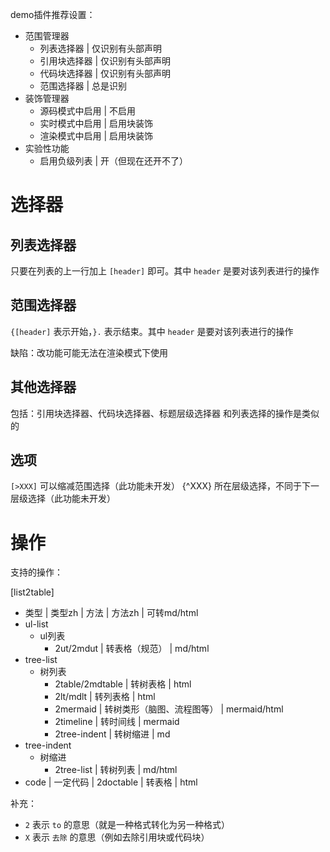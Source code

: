
demo插件推荐设置：
- 范围管理器
	- 列表选择器 | 仅识别有头部声明
	- 引用块选择器 | 仅识别有头部声明
	- 代码块选择器 | 仅识别有头部声明
	- 范围选择器 | 总是识别
- 装饰管理器
	- 源码模式中启用 | 不启用
	- 实时模式中启用 | 启用块装饰
	- 渲染模式中启用 | 启用块装饰
- 实验性功能
	- 启用负级列表 | 开（但现在还开不了）

# 选择器

## 列表选择器

只要在列表的上一行加上 `[header]` 即可。其中 `header` 是要对该列表进行的操作

## 范围选择器

`{[header]` 表示开始，`}.` 表示结束。其中 `header` 是要对该列表进行的操作

缺陷：改功能可能无法在渲染模式下使用

## 其他选择器

包括：引用块选择器、代码块选择器、标题层级选择器
和列表选择的操作是类似的

## 选项

`[>XXX]` 可以缩减范围选择（此功能未开发）
{^XXX} 所在层级选择，不同于下一层级选择（此功能未开发）

# 操作

支持的操作：

[list2table]
- 类型 | 类型zh | 方法 | 方法zh | 可转md/html
- ul-list
	- ul列表
		- 2ut/2mdut       | 转表格（规范） | md/html
- tree-list
	- 树列表
		- 2table/2mdtable | 转树表格 | html
		- 2lt/mdlt        | 转列表格 | html
		- 2mermaid  | 转树类形（脑图、流程图等） | mermaid/html
		- 2timeline | 转时间线 | mermaid
		- 2tree-indent | 转树缩进 | md
- tree-indent
	- 树缩进
		- 2tree-list | 转树列表 | md/html
- code      | 一定代码 | 2doctable | 转表格   | html

补充：
- `2` 表示 `to` 的意思（就是一种格式转化为另一种格式）
- `X` 表示 `去除` 的意思（例如去除引用块或代码块）



